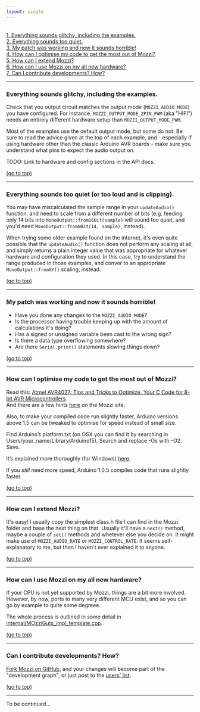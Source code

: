 ```yaml
---
layout: single
---
```


<a id = "top"> </a>  
[1. Everything sounds glitchy, including the examples.](#q1)   
[2. Everything sounds too quiet.](#q2)  
[3. My patch was working and now it sounds horrible!](#q3)  
[4. How can I optimise my code to get the most out of Mozzi?](#q4)  
[5. How can I extend Mozzi? ](#q5)  
[6. How can I use Mozzi on my all new hardware? ](#q6)  
[7. Can I contribute developments?  How?](#q7)  

---

<a id="q1"></a>
### Everything sounds glitchy, including the examples.

Check that you output circuit matches the output mode (`MOZZI_AUDIO_MODE`) you have configured.
For instance, `MOZZI_OUTPUT_MODE_2PIN_PWM` (aka "HIFI") needs an entirely different hardware
setup than `MOZZI_OUTPUT_MODE_PWM`.

Most of the examples use the default output mode, but some do not. Be sure to read the advice
given at the top of each example, and - especially if using hardware other than the classic
Arduino AVR boards - make sure you understand what pins to expect the audio output on.

TODO: Link to hardware and config sections in the API docs.

[(go to top)](#top)   

---

<a id="q2"></a>
### Everything sounds too quiet (or too loud and is clipping).

You may have miscalculated the sample range in your `updateAudio()` function, and need to
scale from a different number of bits (e.g. feeding only 14 bits into `MonoOutput::from16Bit(sample)`
will sound too quiet, and you'd need `MonoOutput::fromNBit(14, sample)`, instead).

When trying some older example found on the internet, it's even quite possible that the
`updateAudio()` function does not perform any scaling at all, and simply returns a plain integer value
that was appropriate for whatever hardware and configuration they used. In this case, try to understand
the range produced in those examples, and conver to an appropriate `MonoOutput::fromXY()` scaling,
instead.

[(go to top)](#top)  

---

<a id="q3"></a>
### My patch was working and now it sounds horrible!

* Have you done any changes to the `MOZZI_AUDIO_MODE`?  
* Is the processor having trouble keeping up with the amount of calculations it's doing?  
* Has a signed or unsigned variable been cast to the wrong sign?  
* Is there a data type overflowing somewhere?  
* Are there `Serial.print()` statements slowing things down?  

[(go to top)](#top)  

---

<a id="q4"></a>
### How can I optimise my code to get the most out of Mozzi?

Read this: [Atmel AVR4027: Tips and Tricks to Optimize. Your C Code for 8-bit AVR Microcontrollers](https://ww1.microchip.com/downloads/en/AppNotes/doc8453.pdf).  
And there are a few hints [here](../learn/hints/) on the Mozzi site.

Also, to make your compiled code run slightly faster, Arduino versions above 1.5 can be tweaked to optimise for speed instead of small size.

Find Arduino’s platform.txt (on OSX you can find it by searching in Users/your_name/Library/Arduino15). Search and replace -Os with -O2. Save.

It’s explained more thoroughly (for Windows) [here](https://www.instructables.com/id/Arduino-IDE-16x-compiler-optimisations-faster-code/?ALLSTEPS).

If you _still_ need more speed, Arduino 1.0.5 compiles code that runs slightly faster.


[(go to top)](#top)  

---

<a id="q5"></a>
### How can I extend Mozzi?

It's easy!  I usually copy the simplest class.h file I can find in the Mozzi folder and base the next thing on that.
Usually it'll have a `next()` method, maybe a couple of `set()` methods and whetever else you decide on.
It might make use of `MOZZI_AUDIO_RATE` or `MOZZI_CONTROL_RATE`.
It seems self-explanatory to me, but then I haven't ever explained it to anyone.

[(go to top)](#top)  

---

<a id="q6"></a>
### How can I use Mozzi on my all new hardware?

If your CPU is not yet supported by Mozzi, things are a bit more involved. However, by now, ports to many very
different MCU exist, and so you can go by example to quite some degreee.

The whole process is outlined in some detail in [internal/MOzziGuts_impl_template.cpp](https://github.com/sensorium/Mozzi/blob/master/internal/MozziGuts_impl_template.hpp).

[(go to top)](#top)  

---

<a id="q7"></a>
### Can I contribute developments?  How?

[Fork Mozzi on GitHub](https://github.com/sensorium/Mozzi), and your changes will become part of the "development graph", or just post to the [users' list](https://groups.google.com/forum/#!forum/mozzi-users/).

[(go to top)](#top)  

---

To be continued...
